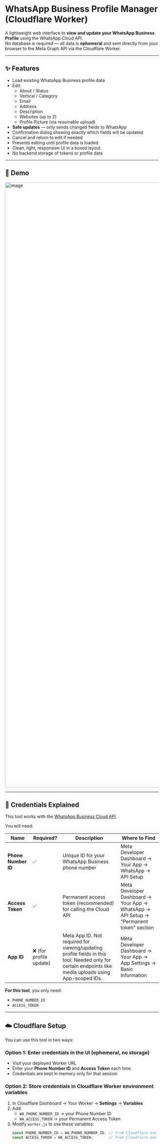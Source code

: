 # WhatsApp Business Profile Manager (Cloudflare Worker)

A lightweight web interface to **view and update your WhatsApp Business Profile** using the WhatsApp Cloud API.  
No database is required — all data is **ephemeral** and sent directly from your browser to the Meta Graph API via the Cloudflare Worker.

---

## ✨ Features

- Load existing WhatsApp Business profile data
- Edit:
  - About / Status
  - Vertical / Category
  - Email
  - Address
  - Description
  - Websites (up to 2)
  - Profile Picture (via resumable upload)
- **Safe updates** — only sends changed fields to WhatsApp
- Confirmation dialog showing exactly which fields will be updated
- Cancel and return to edit if needed
- Prevents editing until profile data is loaded
- Clean, light, responsive UI in a boxed layout
- No backend storage of tokens or profile data

---

## 📸 Demo

<img width="2012" height="1980" alt="image" src="https://github.com/user-attachments/assets/937a8e9b-524a-45f6-862a-c174c37d8c1d" />

---

## 🔑 Credentials Explained

This tool works with the [WhatsApp Business Cloud API](https://developers.facebook.com/docs/whatsapp/cloud-api/).

You will need:

| Name                | Required? | Description                                                                                  | Where to Find                                                                                                   |
|---------------------|-----------|----------------------------------------------------------------------------------------------|------------------------------------------------------------------------------------------------------------------|
| **Phone Number ID** | ✅         | Unique ID for your WhatsApp Business phone number                                           | Meta Developer Dashboard → Your App → WhatsApp → API Setup                                                      |
| **Access Token**    | ✅         | Permanent access token (recommended) for calling the Cloud API                              | Meta Developer Dashboard → Your App → WhatsApp → API Setup → "Permanent token" section                          |
| **App ID**          | ❌ (for profile update) | Meta App ID. Not required for viewing/updating profile fields in this tool. Needed only for certain endpoints like media uploads using App-scoped IDs. | Meta Developer Dashboard → Your App → App Settings → Basic Information                                          |

**For this tool**, you only need:
- `PHONE_NUMBER_ID`
- `ACCESS_TOKEN`

---

## ☁️ Cloudflare Setup

You can use this tool in two ways:

### **Option 1: Enter credentials in the UI (ephemeral, no storage)**
- Visit your deployed Worker URL
- Enter your **Phone Number ID** and **Access Token** each time
- Credentials are kept in memory only for that session

### **Option 2: Store credentials in Cloudflare Worker environment variables**
1. In Cloudflare Dashboard → Your Worker → **Settings** → **Variables**
2. Add:
   - `WA_PHONE_NUMBER_ID` → your Phone Number ID
   - `WA_ACCESS_TOKEN` → your Permanent Access Token
3. Modify `worker.js` to use these variables:
   ```js
   const PHONE_NUMBER_ID = WA_PHONE_NUMBER_ID; // from Cloudflare env
   const ACCESS_TOKEN = WA_ACCESS_TOKEN;       // from Cloudflare env
